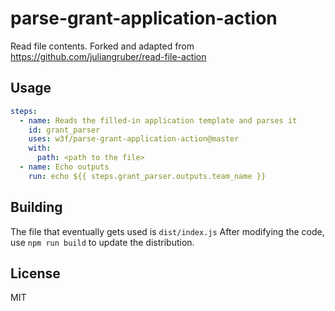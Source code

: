 # parse-grant-application-action

Read file contents. Forked and adapted from https://github.com/juliangruber/read-file-action

## Usage

```yaml
steps:
  - name: Reads the filled-in application template and parses it
    id: grant_parser
    uses: w3f/parse-grant-application-action@master
    with:
      path: <path to the file>
  - name: Echo outputs
    run: echo ${{ steps.grant_parser.outputs.team_name }}
```

## Building

The file that eventually gets used is `dist/index.js`
After modifying the code, use `npm run build` to update the distribution.

## License

MIT
